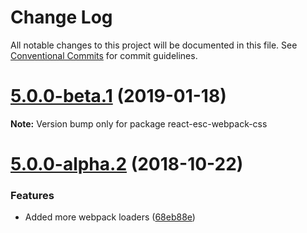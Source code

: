 # Change Log

All notable changes to this project will be documented in this file.
See [Conventional Commits](https://conventionalcommits.org) for commit guidelines.

<a name="5.0.0-beta.1"></a>
# [5.0.0-beta.1](https://github.com/TriPSs/react-esc/compare/v5.0.0-alpha.24...v5.0.0-beta.1) (2019-01-18)




**Note:** Version bump only for package react-esc-webpack-css

<a name="5.0.0-alpha.2"></a>
# [5.0.0-alpha.2](https://github.com/TriPSs/react-esc/compare/v4.0.0-beta.27...v5.0.0-alpha.2) (2018-10-22)


### Features

* Added more webpack loaders ([68eb88e](https://github.com/TriPSs/react-esc/commit/68eb88e))
